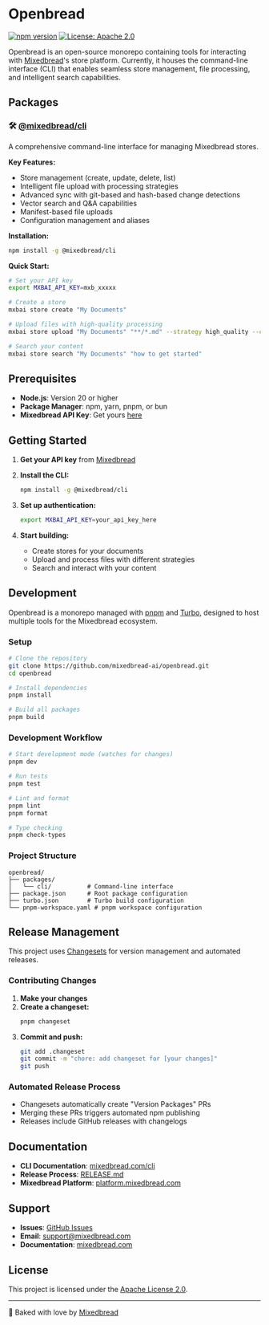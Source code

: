 # Openbread

[![npm version](https://badge.fury.io/js/@mixedbread%2Fcli.svg)](https://www.npmjs.com/package/@mixedbread/cli)
[![License: Apache 2.0](https://img.shields.io/badge/License-Apache%202.0-blue.svg)](https://opensource.org/licenses/Apache-2.0)

Openbread is an open-source monorepo containing tools for interacting with [Mixedbread](https://www.mixedbread.com/)'s store platform. Currently, it houses the command-line interface (CLI) that enables seamless store management, file processing, and intelligent search capabilities.

## Packages

### 🛠️ [@mixedbread/cli](./packages/cli)

A comprehensive command-line interface for managing Mixedbread stores.

**Key Features:**
- Store management (create, update, delete, list)
- Intelligent file upload with processing strategies
- Advanced sync with git-based and hash-based change detections 
- Vector search and Q&A capabilities
- Manifest-based file uploads
- Configuration management and aliases

**Installation:**
```bash
npm install -g @mixedbread/cli
```

**Quick Start:**
```bash
# Set your API key
export MXBAI_API_KEY=mxb_xxxxx

# Create a store
mxbai store create "My Documents"

# Upload files with high-quality processing
mxbai store upload "My Documents" "**/*.md" --strategy high_quality --contextualization

# Search your content
mxbai store search "My Documents" "how to get started"
```

## Prerequisites

- **Node.js**: Version 20 or higher
- **Package Manager**: npm, yarn, pnpm, or bun
- **Mixedbread API Key**: Get yours [here](https://www.platform.mixedbread.com/platform?next=/api-keys)

## Getting Started

1. **Get your API key** from [Mixedbread](https://www.platform.mixedbread.com/platform?next=/api-keys)

2. **Install the CLI:**
   ```bash
   npm install -g @mixedbread/cli
   ```

3. **Set up authentication:**
   ```bash
   export MXBAI_API_KEY=your_api_key_here
   ```

4. **Start building:**
   - Create stores for your documents
   - Upload and process files with different strategies
   - Search and interact with your content

## Development

Openbread is a monorepo managed with [pnpm](https://pnpm.io/) and [Turbo](https://turbo.build/), designed to host multiple tools for the Mixedbread ecosystem.

### Setup

```bash
# Clone the repository
git clone https://github.com/mixedbread-ai/openbread.git
cd openbread

# Install dependencies
pnpm install

# Build all packages
pnpm build
```

### Development Workflow

```bash
# Start development mode (watches for changes)
pnpm dev

# Run tests
pnpm test

# Lint and format
pnpm lint
pnpm format

# Type checking
pnpm check-types
```

### Project Structure

```
openbread/
├── packages/
│   └── cli/          # Command-line interface
├── package.json      # Root package configuration
├── turbo.json        # Turbo build configuration
└── pnpm-workspace.yaml # pnpm workspace configuration
```

## Release Management

This project uses [Changesets](https://github.com/changesets/changesets) for version management and automated releases.

### Contributing Changes

1. **Make your changes**
2. **Create a changeset:**
   ```bash
   pnpm changeset
   ```
3. **Commit and push:**
   ```bash
   git add .changeset
   git commit -m "chore: add changeset for [your changes]"
   git push
   ```

### Automated Release Process

- Changesets automatically create "Version Packages" PRs
- Merging these PRs triggers automated npm publishing
- Releases include GitHub releases with changelogs

## Documentation

- **CLI Documentation**: [mixedbread.com/cli](https://www.mixedbread.com/cli)
- **Release Process**: [RELEASE.md](./RELEASE.md)
- **Mixedbread Platform**: [platform.mixedbread.com](https://www.platform.mixedbread.com)

## Support

- **Issues**: [GitHub Issues](https://github.com/mixedbread-ai/openbread/issues)
- **Email**: support@mixedbread.com
- **Documentation**: [mixedbread.com](https://www.mixedbread.com/docs)

## License

This project is licensed under the [Apache License 2.0](./LICENSE).

---

🍞 Baked with love by [Mixedbread](https://www.mixedbread.com/)